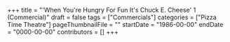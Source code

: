 +++
title = "'When You're Hungry For Fun It's Chuck E. Cheese' 1 (Commercial)"
draft = false
tags = ["Commercials"]
categories = ["Pizza Time Theatre"]
pageThumbnailFile = ""
startDate = "1986-00-00"
endDate = "0000-00-00"
contributors = []
+++
